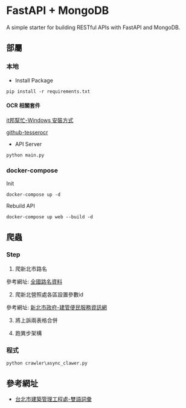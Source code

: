 # FastAPI + MongoDB

A simple starter for building RESTful APIs with FastAPI and MongoDB. 

## 部屬
### 本地
* Install Package
```console
pip install -r requirements.txt
```


#### OCR 相關套件

[it邦幫忙-Windows 安裝方式](https://ithelp.ithome.com.tw/articles/10233316)

[github-tesserocr](https://github.com/sirfz/tesserocr/blob/master/README.rst)

* API Server
```console
python main.py
```

### docker-compose
Init

```console
docker-compose up -d
```

Rebuild API

```console
docker-compose up web --build -d
```

## 爬蟲
### Step
1. 爬新北市路名

參考網址: [全國路名資料](https://data.gov.tw/dataset/35321)

2. 爬新北營照處各區設置參數id

參考網址: [新北市政府-建管便民服務資訊網](https://building-management.publicwork.ntpc.gov.tw/_setData.jsp?rt=D1)

3. 將上訴兩表格合併

4. 跑異步架構

### 程式
```console
python crawler\async_clawer.py
```

## 參考網址
* [台北市建築管理工程處-雙語詞彙](https://dba.gov.taipei/cp.aspx?n=E8A756CFF2A5C236)